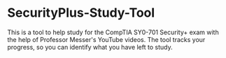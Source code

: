 # SecurityPlus-Study-Tool
This is a tool to help study for the CompTIA SY0-701 Security+ exam with the help of Professor Messer's YouTube videos. The tool tracks your progress, so you can identify what you have left to study.
